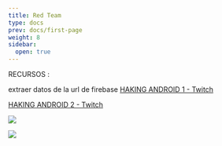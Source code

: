 ```yaml
---
title: Red Team
type: docs
prev: docs/first-page
weight: 8
sidebar:
  open: true
---
```


RECURSOS :

extraer datos de la url de firebase
[HAKING ANDROID 1 - Twitch](https://www.twitch.tv/s4vitaar/clip/BlatantSlickTofuDxCat-JPMX7M8STQvWHWM2)

[HAKING ANDROID 2 - Twitch](https://www.twitch.tv/s4vitaar/clip/LachrymoseDreamyWasabiHassaanChop-45uhvaBFvSHiErbj)

![](/images/red_team/mobil/20241030221441.png)

![](/images/red_team/mobil/20241030221410.png)
